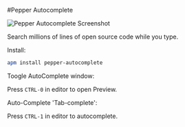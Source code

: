 #Pepper Autocomplete

![Pepper Autocomplete Screenshot](http://localhost/static/images/pepper/python_example.gif)


Search millions of lines of open source code while you type.

Install:
```bash
apm install pepper-autocomplete
```

Toogle AutoComplete window:

Press `CTRL-0` in editor to open Preview.

Auto-Complete 'Tab-complete':

Press `CTRL-1` in editor to autocomplete.
